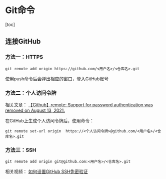 # Git命令



[toc]



## 连接GitHub

### 方法一：HTTPS

```
git remote add origin https://github.com/<用户名>/<仓库名>.git
```

使用push命令后会弹出相应的窗口，登入GitHub账号



### 方法二：个人访问令牌

相关文章：
[【Github】remote: Support for password authentication was removed on August 13, 2021.](https://blog.csdn.net/Joy_Cheung666/article/details/119832970)

在GitHub上生成个人访问令牌后，使用命令：

```
git remote set-url origin  https://<个人访问令牌>@github.com/<用户名>/<仓库名>.git
```



### 方法三：SSH

```
git remote add origin git@github.com:<用户名>/<仓库名>.git
```

相关视频：
[如何设置GitHub SSH免密验证](https://www.bilibili.com/video/BV1NL411x7z9)